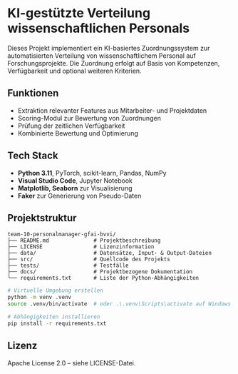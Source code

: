 # KI-gestützte Verteilung wissenschaftlichen Personals

Dieses Projekt implementiert ein KI-basiertes Zuordnungssystem zur automatisierten Verteilung von wissenschaftlichem Personal auf Forschungsprojekte. Die Zuordnung erfolgt auf Basis von Kompetenzen, Verfügbarkeit und optional weiteren Kriterien.

## Funktionen
- Extraktion relevanter Features aus Mitarbeiter- und Projektdaten
- Scoring-Modul zur Bewertung von Zuordnungen
- Prüfung der zeitlichen Verfügbarkeit
- Kombinierte Bewertung und Optimierung


## Tech Stack
- **Python 3.11**, PyTorch, scikit-learn, Pandas, NumPy
- **Visual Studio Code**, Jupyter Notebook
- **Matplotlib, Seaborn** zur Visualisierung
- **Faker** zur Generierung von Pseudo-Daten

## Projektstruktur

```text
team-10-personalmanager-gfai-bvvi/
├── README.md              # Projektbeschreibung
├── LICENSE                # Lizenzinformation
├── data/                  # Datensätze, Input- & Output-Dateien
├── src/                   # Quellcode des Projekts
├── tests/                 # Testfälle
├── docs/                  # Projektbezogene Dokumentation
└── requirements.txt       # Liste der Python-Abhängigkeiten
```

```bash
# Virtuelle Umgebung erstellen
python -m venv .venv
source .venv/bin/activate  # oder .\.venv\Scripts\activate auf Windows

# Abhängigkeiten installieren
pip install -r requirements.txt
```

## Lizenz

Apache License 2.0 – siehe LICENSE-Datei.